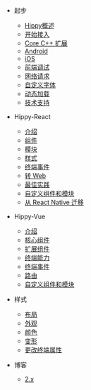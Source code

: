 * 起步
  * [Hippy概述](/README.md)
  * [开始接入](guide/integration.md)
  * [Core C++ 扩展](core/introduction.md)
  * [Android](android/integration.md)
  * [iOS](ios/integration.md)
  * [前端调试](guide/debug.md)
  * [网络请求](guide/network-request.md)
  * [自定义字体](guide/custom-font.md)
  * [动态加载](guide/dynamic-import.md)
  * [技术支持](guide/support.md)

* Hippy-React
  * [介绍](hippy-react/introduction.md)
  * [组件](hippy-react/components.md)
  * [模块](hippy-react/modules.md)
  * [样式](hippy-react/style.md)
  * [终端事件](hippy-react/native-event.md)
  * [转 Web](hippy-react/web.md)
  * [最佳实践](hippy-react/best-practices.md)
  * [自定义组件和模块](hippy-react/customize.md)
  * [从 React Native 迁移](hippy-react/migrate-from-rn.md)

* Hippy-Vue
  * [介绍](hippy-vue/introduction.md)
  * [核心组件](hippy-vue/components.md)
  * [扩展组件](hippy-vue/external-components.md)
  * [终端能力](hippy-vue/vue-native.md)
  * [终端事件](hippy-vue/native-event.md)
  * [路由](hippy-vue/router.md)
  * [自定义组件和模块](hippy-vue/customize.md)

* 样式
  * [布局](style/layout.md)
  * [外观](style/appearance.md)
  * [颜色](style/color.md)
  * [变形](style/transform.md)
  * [更改终端属性](style/setNativeProps.md)
  
* 博客
  * [2.x](https://github.com/Tencent/Hippy/wiki/Hippy-v2.x-ChangeLog)
 
